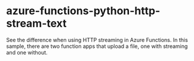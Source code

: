 # azure-functions-python-http-stream-text
See the difference when using HTTP streaming in Azure Functions. In this sample, there are two function apps that upload a file, one with streaming and one without.
